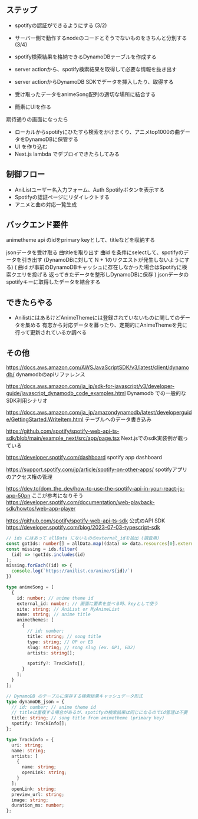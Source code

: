 ## ステップ
- spotifyの認証ができるようにする (3/2)
- サーバー側で動作するnodeのコードとそうでないものをきちんと分別する (3/4)

- spotify検索結果を格納できるDynamoDBテーブルを作成する
- server actionから、spotify検索結果を取得して必要な情報を抜き出す
- server actionからDynamoDB SDKでデータを挿入したり、取得する
- 受け取ったデータをanimeSong配列の適切な場所に結合する
- 簡素にUIを作る

<!-- - ローカルからDynamoDBと通信してデータを入れる(もしくは手動で、コンソールからデータを入れる) -->
<!-- - API gateway とlambdaを連携し、animeSong形式のjsonを受け付けるエンドポイントを作成する -->
<!-- - lambdaで、受け取ったデータからtitleを抜き出す
- DynamoDBからデータを取り出す -->

期待通りの画面になったら
- ローカルからspotifyにひたすら検索をかけまくり、アニメtop1000の曲データをDynamoDBに保管する
- UI を作り込む
- Next.js lambda でデプロイできたらしてみる

## 制御フロー
- AniListユーザー名入力フォーム、Auth Spotifyボタンを表示する
- Spotifyの認証ページにリダイレクトする
- アニメと曲の対応一覧生成



## バックエンド要件
animetheme api のidをprimary keyとして、titleなどを収納する

jsonデータを受け取る
曲titleを取り出す
曲id を条件にselectして、spotifyのデータを引き出す
(DynamoDBに対して N + 1のリクエストが発生しないようにする)
(
曲id が事前のDynamoDBキャッシュに存在しなかった場合はSpotifyに検索クエリを投げる
返ってきたデータを整形しDynamoDBに保存
)
jsonデータのspotifyキーに取得したデータを結合する

## できたらやる
- AnilistにはあるけどAnimeThemeには登録されていないものに関してのデータを集める
有志から対応データを募ったり、定期的にAnimeThemeを見に行って更新されているか調べる

## その他
https://docs.aws.amazon.com/AWSJavaScriptSDK/v3/latest/client/dynamodb/
dynamodbのapiリファレンス

https://docs.aws.amazon.com/ja_jp/sdk-for-javascript/v3/developer-guide/javascript_dynamodb_code_examples.html
Dynamodb での一般的なSDK利用シナリオ

https://docs.aws.amazon.com/ja_jp/amazondynamodb/latest/developerguide/GettingStarted.WriteItem.html
テーブルへのデータ書き込み

https://github.com/spotify/spotify-web-api-ts-sdk/blob/main/example_next/src/app/page.tsx
Next.jsでのsdk実装例が載っている

https://developer.spotify.com/dashboard
spotify app dashboard

https://support.spotify.com/jp/article/spotify-on-other-apps/
spotifyアプリのアクセス権の管理

https://dev.to/dom_the_dev/how-to-use-the-spotify-api-in-your-react-js-app-50pn
ここが参考になりそう
https://developer.spotify.com/documentation/web-playback-sdk/howtos/web-app-player

https://github.com/spotify/spotify-web-api-ts-sdk
公式のAPI SDK
https://developer.spotify.com/blog/2023-07-03-typescript-sdk

```typescript
// ids にはあって allData にないもののexternal_idを抽出 (調査用)
const gotIds: number[] = allData.map((data) => data.resources[0].external_id);
const missing = ids.filter(
  (id) => !gotIds.includes(id)
);
missing.forEach((id) => {
  console.log(`https://anilist.co/anime/${id}/`)
})
```

```typescript
type animeSong = [
  {
    id: number; // anime theme id
    external_id: number; // 画面に要素を並べる時、keyとして使う
    site: string; // AniList or MyAnimeList
    name: string; // anime title
    animethemes: [
      {
        // id: number;
        title: string; // song title
        type: string; // OP or ED
        slug: string; // song slug (ex. OP1, ED2)
        artists: string[];

        spotify?: TrackInfo[];
      }
    ];
  }
];

// DynamoDB のテーブルに保存する検索結果キャッシュデータ形式
type dynamoDB_json = {
  // id: number; // anime theme id
  // titleは重複する場合があるが、spotifyの検索結果は同じになるのでid管理は不要
  title: string; // song title from animetheme (primary key)
  spotify: TrackInfo[];
};

type TrackInfo = {
  uri: string;
  name: string;
  artists: [
    {
      name: string;
      openLink: string;
    }
  ];
  openLink: string;
  preview_url: string;
  image: string;
  duration_ms: number;
};
```
